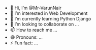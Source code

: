 - 👋 Hi, I’m @Mr-VarunNair
- 👀 I’m interested in Web Development
- 🌱 I’m currently learning Python Django
- 💞️ I’m looking to collaborate on ...
- 📫 How to reach me ...
- 😄 Pronouns: ...
- ⚡ Fun fact: ...

<!---
Mr-VarunNair/Mr-VarunNair is a ✨ special ✨ repository because its `README.md` (this file) appears on your GitHub profile.
You can click the Preview link to take a look at your changes.
--->
